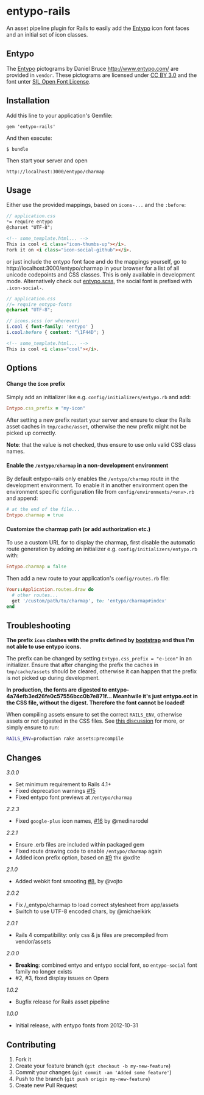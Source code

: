 # entypo-rails

An asset pipeline plugin for Rails to easily add the [Entypo](http://www.entypo.com/)
icon font faces and an initial set of icon classes.

## Entypo

The [Entypo](http://www.entypo.com/) pictograms by Daniel Bruce http://www.entypo.com/
are provided in `vendor`. These pictograms are licensed under
[CC BY 3.0](http://creativecommons.org/licenses/by-sa/3.0/) and the font unter
[SIL Open Font License](http://scripts.sil.org/OFL).

## Installation

Add this line to your application's Gemfile:

    gem 'entypo-rails'

And then execute:

    $ bundle

Then start your server and open

    http://localhost:3000/entypo/charmap

## Usage

Either use the provided mappings, based on `icons-...` and the `:before`:

```scss
// application.css
*= require entypo
@charset "UTF-8";
```

```html
<!-- some_template.html... -->
This is cool <i class="icon-thumbs-up"></i>.
Fork it on <i class="icon-social-github"></i>.
```

or just include the entypo font face and do the mappings yourself, go to
http://localhost:3000/entypo/charmap in your browser for a list of all
unicode codepoints and CSS classes. This is only available in development
mode. Alternatively check out [entypo.scss](https://github.com/lwe/entypo-rails/blob/master/app/assets/stylesheets/entypo.scss),
the social font is prefixed with `.icon-social-`.

```scss
// application.css
//= require entypo-fonts
@charset "UTF-8";

// icons.scss (or wherever)
i.cool { font-family: 'entypo' }
i.cool:before { content: "\1F44D"; }
```

```html
<!-- some_template.html... -->
This is cool <i class="cool"></i>.
```

## Options

#### Change the `icon` prefix

Simply add an initializer like e.g. `config/initializers/entypo.rb` and add:

```ruby
Entypo.css_prefix = "my-icon"
```

After setting a new prefix restart your server and ensure to clear the Rails
asset caches in `tmp/cache/asset`, otherwise the new prefix might not be
picked up correctly.

**Note**: that the value is not checked, thus ensure to use onlu valid CSS
class names.

#### Enable the `/entypo/charmap` in a non-development environment

By default entypo-rails only enables the `/entypo/charmap` route in the
development environment. To enable it in another environment open the
environment specific configuration file from `config/environments/<env>.rb`
and append:

```ruby
# at the end of the file...
Entypo.charmap = true
```

#### Customize the charmap path (or add authorization etc.)

To use a custom URL for to display the charmap, first disable the automatic
route generation by adding an initializer e.g. `config/initializers/entypo.rb`
with:

```ruby
Entypo.charmap = false
```

Then add a new route to your application's `config/routes.rb` file:

```ruby
Your::Application.routes.draw do
  # other routes...
  get '/custom/path/to/charmap', to: 'entypo/charmap#index'
end
```

## Troubleshooting

**The prefix `icon` clashes with the prefix defined by
[bootstrap](http://getbootstrap.com/2.3.2/base-css.html#icons) and thus I'm
not able to use entypo icons.**

The prefix can be changed by setting `Entypo.css_prefix = "e-icon"` in an
initializer. Ensure that after changing the prefix the caches in
`tmp/cache/assets` should be cleared, otherwise it can happen that the prefix
is not picked up during development.

**In production, the fonts are digested to entypo-
4a74efb3ed26fe0c57556bcc0b7e871f... Meanhwile it's just entypo.eot in the CSS
file, without the digest. Therefore the font cannot be loaded!**

When compiling assets ensure to set the correct `RAILS_ENV`, otherwise assets
or not digested in the CSS files. See
[this discussion](https://github.com/lwe/entypo-rails/pull/6) for more, or
simply ensure to run:

```bash
RAILS_ENV=production rake assets:precompile
```

## Changes

_3.0.0_

- Set minimum requirement to Rails 4.1+
- Fixed deprecation warnings [#15](https://github.com/lwe/entypo-rails/issues/15)
- Fixed entypo font previews at `/entypo/charmap`

_2.2.3_

- Fixed `google-plus` icon names, [#16](https://github.com/lwe/entypo-rails/pull/16) by @medinarodel

_2.2.1_

- Ensure .erb files are included within packaged gem
- Fixed route drawing code to enable `/entypo/charmap` again
- Added icon prefix option, based on [#9](https://github.com/lwe/entypo-rails/pull/9) thx @xdite

_2.1.0_

- Added webkit font smooting [#8](https://github.com/lwe/entypo-rails/pull/8), by @vojto

_2.0.2_

- Fix /_entypo/charmap to load correct stylesheet from app/assets
- Switch to use UTF-8 encoded chars, by @michaelkirk

_2.0.1_

- Rails 4 compatibility: only css & js files are precompiled from vendor/assets

_2.0.0_

- **Breaking**: combined entyo and entypo social font, so `entypo-social` font family no longer exists
- #2, #3, fixed display issues on Opera

_1.0.2_

- Bugfix release for Rails asset pipeline

_1.0.0_

- Initial release, with entypo fonts from 2012-10-31

## Contributing

1. Fork it
2. Create your feature branch (`git checkout -b my-new-feature`)
3. Commit your changes (`git commit -am 'Added some feature'`)
4. Push to the branch (`git push origin my-new-feature`)
5. Create new Pull Request
